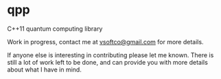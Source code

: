 qpp
===

C++11 quantum computing library

Work in progress, contact me at vsoftco@gmail.com for more details.

If anyone else is interesting in contributing please let me known. There is still a lot of work left to be done, and can provide you with more details about what I have in mind.
